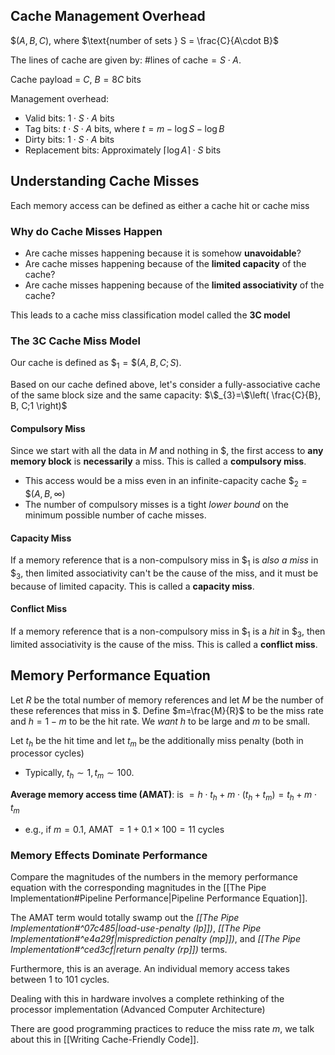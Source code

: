 ## Cache Management Overhead

$\$(A,B,C)$, where $\text{number of sets } S = \frac{C}{A\cdot B}$

The lines of cache are given by: $\text{\# lines of cache}=S\cdot A$.

Cache payload = $C$, $B=8C$ bits

Management overhead:

- Valid bits: $1\cdot S\cdot A\text{ bits}$
- Tag bits: $t\cdot S\cdot A\text{ bits}$, where $t=m-\log S-\log B$
- Dirty bits: $1\cdot S\cdot A\text{ bits}$
- Replacement bits: Approximately $\lceil \log A \rceil\cdot S\text{ bits}$

## Understanding Cache Misses

Each memory access can be defined as either a cache hit or cache miss

### Why do Cache Misses Happen

- Are cache misses happening because it is somehow **unavoidable**?
- Are cache misses happening because of the **limited capacity** of the cache?
- Are cache misses happening because of the **limited associativity** of the cache?

This leads to a cache miss classification model called the **3C model**

### The 3C Cache Miss Model

Our cache is defined as $\$_{1}=\$(A,B,C;S)$.

Based on our cache defined above, let's consider a fully-associative cache of the same block size and the same capacity: $\$_{3}=\$\left( \frac{C}{B}, B, C;1 \right)$

#### Compulsory Miss

Since we start with all the data in $M$ and nothing in $, the first access to **any memory block** is **necessarily** a miss. This is called a **compulsory miss**.

- This access would be a miss even in an infinite-capacity cache $\$_{2}=\$(A,B,\infty)$
- The number of compulsory misses is a tight _lower bound_ on the minimum possible number of cache misses.

#### Capacity Miss

If a memory reference that is a non-compulsory miss in $\$_{1}$ is _also a miss_ in $\$_{3}$, then limited associativity can't be the cause of the miss, and it must be because of limited capacity. This is called a **capacity miss**.

#### Conflict Miss

If a memory reference that is a non-compulsory miss in $\$_{1}$ is a _hit_ in $\$_{3}$, then limited associativity is the cause of the miss. This is called a **conflict miss**.

## Memory Performance Equation

Let $R$ be the total number of memory references and let $M$ be the number of these references that miss in \$. Define $m=\frac{M}{R}$ to be the miss rate and $h=1-m$ to be the hit rate. We _want_ $h$ to be large and $m$ to be small.

Let $t_{h}$ be the hit time and let $t_m$ be the additionally miss penalty (both in processor cycles)

- Typically, $t_{h}\sim 1, t_{m}\sim 100$.

**Average memory access time (AMAT)**: is $=h\cdot t_{h}+m\cdot(t_{h}+t_{m})=t_{h}+m\cdot t_{m}$

- e.g., if $m=0.1$, AMAT $=1+0.1\times 100=11$ cycles

### Memory Effects Dominate Performance

Compare the magnitudes of the numbers in the memory performance equation with the corresponding magnitudes in the [[The Pipe Implementation#Pipeline Performance|Pipeline Performance Equation]].

The AMAT term would totally swamp out the _[[The Pipe Implementation#^07c485|load-use-penalty (lp]])_, _[[The Pipe Implementation#^e4a29f|misprediction penalty (mp]])_, and _[[The Pipe Implementation#^ced3cf|return penalty (rp]])_ terms.

Furthermore, this is an average. An individual memory access takes between 1 to 101 cycles.

Dealing with this in hardware involves a complete rethinking of the processor implementation (Advanced Computer Architecture)

There are good programming practices to reduce the miss rate $m$, we talk about this in [[Writing Cache-Friendly Code]].

